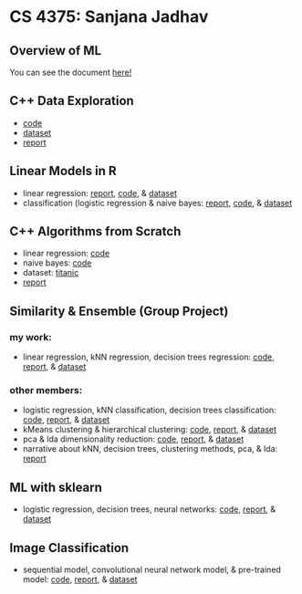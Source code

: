 # CS 4375: Sanjana Jadhav

## Overview of ML

You can see the document [here!](Overview_of_ML.pdf)

## C++ Data Exploration

- [code](C++_Data_Exploration/main.cpp) <br>
- [dataset](C++_Data_Exploration/Boston.csv) <br>
- [report](C++_Data_Exploration/C++_Data_Exploration_Report.pdf)

## Linear Models in R

- linear regression: [report](Linear_Models/Regression.pdf), [code](Linear_Models/Regression.Rmd), & [dataset](Linear_Models/diamonds.csv) <br>
- classification (logistic regression & naive bayes: [report](Linear_Models/Classification.pdf), [code](Linear_Models/Classification.Rmd), & [dataset](Linear_Models/adult.csv)

## C++ Algorithms from Scratch

- linear regression: [code](C++_Algorithms_from_Scratch/Logistic_Regression/main.cpp)
- naive bayes: [code](C++_Algorithms_from_Scratch/Naive_Bayes/main.cpp)
- dataset: [titanic](C++_Algorithms_from_Scratch/titanic_project.csv)
- [report](C++_Algorithms_from_Scratch/ML_Algorithms_from_Scratch.pdf)

## Similarity & Ensemble (Group Project)

### my work:

- linear regression, kNN regression, decision trees regression: [code](Similarity_&_Ensemble/Part_1_Regression/Regression.Rmd), [report](Similarity_&_Ensemble/Part_1_Regression/Regression.pdf), & [dataset](Similarity_&_Ensemble/Part_1_Regression/Fuel_Consumption_2000-2022.csv)

### other members: 
- logistic regression, kNN classification, decision trees classification: [code](Similarity_&_Ensemble/Part_2_Classification/Classification.rmd), [report](Similarity_&_Ensemble/Part_2_Classification/Classification.pdf), & [dataset](Similarity_&_Ensemble/Part_2_Classification/dataset.csv)
- kMeans clustering & hierarchical clustering: [code](Similarity_&_Ensemble/Part_3_Clustering/Clustering.Rmd), [report](Similarity_&_Ensemble/Part_3_Clustering/Clustering.pdf), & [dataset](Similarity_&_Ensemble/Part_3_Clustering/dataset.csv)
- pca & lda dimensionality reduction: [code](Similarity_&_Ensemble/Part_4_Dimensionality_Reduction/Dimensionality_Reduction.Rmd), [report](Similarity_&_Ensemble/Part_4_Dimensionality_Reduction/Dimensonality_Reduction.pdf), & [dataset](Similarity_&_Ensemble/Part_4_Dimensionality_Reduction/Fuel_Consumption_2000-2022.csv)
- narrative about kNN, decision trees, clustering methods, pca, & lda: [report](Similarity_&_Ensemble/Part_5_Narrative/Narrative/Narrative.pdf)


## ML with sklearn
- logistic regression, decision trees, neural networks: [code](ML_with_sklearn/ml_sklearn.ipynb), [report](ML_with_sklearn/ml_sklearn.pdf), & [dataset](ML_with_sklearn/Auto.csv)

## Image Classification
- sequential model, convolutional neural network model, & pre-trained model: [code](Image_Classification/image_classification.ipynb), [report](Image_Classification/image_classification.pdf), & [dataset](Image_Classification/data)
